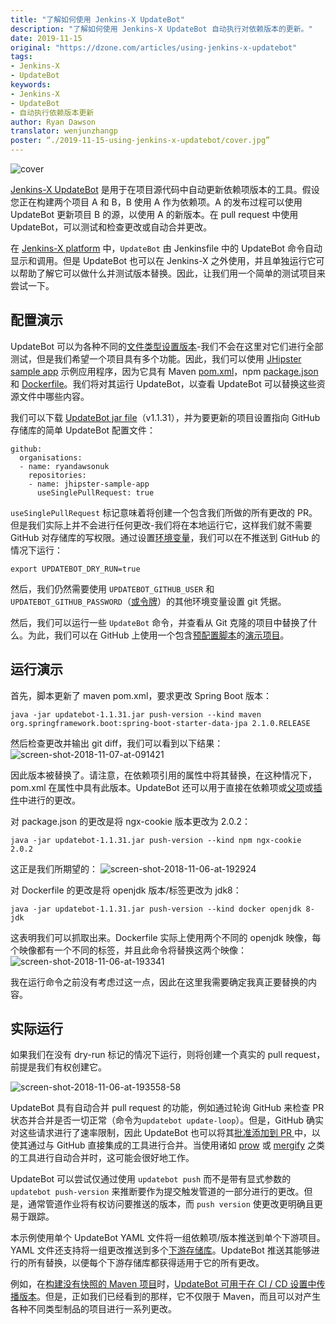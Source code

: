 ```yaml
---
title: "了解如何使用 Jenkins-X UpdateBot"
description: "了解如何使用 Jenkins-X UpdateBot 自动执行对依赖版本的更新。"
date: 2019-11-15
original: "https://dzone.com/articles/using-jenkins-x-updatebot"
tags:
- Jenkins-X
- UpdateBot
keywords:
- Jenkins-X
- UpdateBot
- 自动执行依赖版本更新
author: Ryan Dawson
translator: wenjunzhangp
poster: “./2019-11-15-using-jenkins-x-updatebot/cover.jpg”
---
```


![cover](cover.jpg)

[Jenkins-X UpdateBot](https://github.com/jenkins-x/updatebot) 是用于在项目源代码中自动更新依赖项版本的工具。假设您正在构建两个项目 A 和 B，B 使用 A 作为依赖项。A 的发布过程可以使用 UpdateBot 更新项目 B 的源，以使用 A 的新版本。在 pull request 中使用 UpdateBot，可以测试和检查更改或自动合并更改。

在 [Jenkins-X platform](https://jenkins-x.io/about/) 中，`UpdateBot` 由 Jenkinsfile 中的 UpdateBot 命令自动显示和调用。但是 UpdateBot 也可以在 Jenkins-X 之外使用，并且单独运行它可以帮助了解它可以做什么并测试版本替换。因此，让我们用一个简单的测试项目来尝试一下。

## 配置演示

UpdateBot 可以为各种不同的[文件类型设置版本](https://github.com/jenkins-x/updatebot/blob/a08fdec38654a96f8bc5785b59b086193e861911/updatebot-core/src/main/java/io/jenkins/updatebot/kind/Kind.java#L30)-我们不会在这里对它们进行全部测试，但是我们希望一个项目具有多个功能。因此，我们可以使用 [JHipster sample app](https://github.com/ryandawsonuk/jhipster-sample-app) 示例应用程序，因为它具有 Maven [pom.xml](https://github.com/ryandawsonuk/jhipster-sample-app/blob/master/pom.xml)，npm [package.json](https://github.com/ryandawsonuk/jhipster-sample-app/blob/master/package.json) 和 [Dockerfile](https://github.com/ryandawsonuk/jhipster-sample-app/blob/master/Dockerfile)。我们将对其运行 UpdateBot，以查看 UpdateBot 可以替换这些资源文件中哪些内容。

我们可以下载 [UpdateBot jar file](https://mvnrepository.com/artifact/io.jenkins.updatebot/updatebot/1.1.31)（v1.1.31），并为要更新的项目设置指向 GitHub 存储库的简单 UpdateBot 配置文件：
```
github:
  organisations:
  - name: ryandawsonuk
    repositories:
    - name: jhipster-sample-app
      useSinglePullRequest: true
```
`useSinglePullRequest` 标记意味着将创建一个包含我们所做的所有更改的 PR。但是我们实际上并不会进行任何更改-我们将在本地运行它，这样我们就不需要 GitHub 对存储库的写权限。通过设置[环境变量](https://github.com/jenkins-x/updatebot/blob/a08fdec38654a96f8bc5785b59b086193e861911/updatebot-core/src/main/java/io/jenkins/updatebot/EnvironmentVariables.java#L20)，我们可以在不推送到 GitHub 的情况下运行：
```
export UPDATEBOT_DRY_RUN=true
```
然后，我们仍然需要使用 `UPDATEBOT_GITHUB_USER` 和 `UPDATEBOT_GITHUB_PASSWORD`（[或令牌](https://github.com/jenkins-x/updatebot/blob/a08fdec38654a96f8bc5785b59b086193e861911/updatebot-core/src/main/java/io/jenkins/updatebot/EnvironmentVariables.java#L26)）的其他环境变量设置 git 凭据。

然后，我们可以运行一些 `UpdateBot` 命令，并查看从 Git 克隆的项目中替换了什么。为此，我们可以在 GitHub 上使用一个包含[预配置脚本](https://github.com/ryandawsonuk/usingupdatebot/blob/master/updatebot-dryrun.sh)的[演示项目](https://github.com/ryandawsonuk/usingupdatebot)。

## 运行演示

首先，脚本更新了 maven pom.xml，要求更改 Spring Boot 版本：
```
java -jar updatebot-1.1.31.jar push-version --kind maven org.springframework.boot:spring-boot-starter-data-jpa 2.1.0.RELEASE
```

然后检查更改并输出 git diff，我们可以看到以下结果：
![screen-shot-2018-11-07-at-091421](screen-shot-2018-11-07-at-091421.png)

因此版本被替换了。请注意，在依赖项引用的属性中将其替换，在这种情况下，pom.xml 在属性中具有此版本。UpdateBot 还可以用于直接在依赖项或[父项](https://github.com/jenkins-x/updatebot/blob/a08fdec38654a96f8bc5785b59b086193e861911/updatebot-core/src/main/java/io/jenkins/updatebot/kind/maven/PomHelper.java#L91)或[插件](https://github.com/jenkins-x/updatebot/blob/a08fdec38654a96f8bc5785b59b086193e861911/updatebot-core/src/main/java/io/jenkins/updatebot/kind/maven/PomHelper.java#L119)中进行的更改。

对 package.json 的更改是将 ngx-cookie 版本更改为 2.0.2：
```
java -jar updatebot-1.1.31.jar push-version --kind npm ngx-cookie 2.0.2
```

这正是我们所期望的：
![screen-shot-2018-11-06-at-192924](screen-shot-2018-11-06-at-192924.png)

对 Dockerfile 的更改是将 openjdk 版本/标签更改为 jdk8：
```
java -jar updatebot-1.1.31.jar push-version --kind docker openjdk 8-jdk
```

这表明我们可以抓取出来。Dockerfile 实际上使用两个不同的 openjdk 映像，每个映像都有一个不同的标签，并且此命令将替换这两个映像：
![screen-shot-2018-11-06-at-193341](screen-shot-2018-11-06-at-193341.png)

我在运行命令之前没有考虑过这一点，因此在这里我需要确定我真正要替换的内容。

## 实际运行

如果我们在没有 dry-run 标记的情况下运行，则将创建一个真实的 pull request，前提是我们有权创建它。

![screen-shot-2018-11-06-at-193558-58](screen-shot-2018-11-06-at-193558-58.gif)

UpdateBot 具有自动合并 pull request 的功能，例如通过轮询 GitHub 来检查 PR 状态并合并是否一切正常（命令为`updatebot update-loop`）。但是，GitHub 确实对这些请求进行了速率限制，因此 UpdateBot 也可以将其[批准添加到 PR ](https://github.com/jenkins-x/updatebot/blob/a08fdec38654a96f8bc5785b59b086193e861911/updatebot-core/src/main/java/io/jenkins/updatebot/Configuration.java#L96)中，以使其通过与 GitHub 直接集成的工具进行合并。当使用诸如 [prow](https://github.com/kubernetes/test-infra/tree/master/prow) 或 [mergify](https://mergify.io/) 之类的工具进行自动合并时，这可能会很好地工作。

UpdateBot 可以尝试仅通过使用 `updatebot push` 而不是带有显式参数的 `updatebot push-version` 来推断要作为提交触发管道的一部分进行的更改。但是，通常管道作业将有权访问要推送的版本，而 `push version` 使更改更明确且更易于跟踪。

本示例使用单个 UpdateBot YAML 文件将一组依赖项/版本推送到单个下游项目。YAML 文件还支持将一组更改推送到多个[下游存储库](https://github.com/jenkins-x/jenkins-x-platform/commit/196ef005ff026cbd9be8fd505945bbbc5b71da67)。UpdateBot 推送其能够进行的所有替换，以便每个下游存储库都获得适用于它的所有更改。

例如，在[构建没有快照的 Maven 项目](https://redstack.wordpress.com/2014/07/14/continuous-integration-without-snapshots/)时，[UpdateBot 可用于在 CI / CD 设置中传播版本](https://community.alfresco.com/community/bpm/blog/2018/11/05/activiti-cloud-cicd-approach-for-java-libraries-and-beyond)。但是，正如我们已经看到的那样，它不仅限于 Maven，而且可以对产生各种不同类型制品的项目进行一系列更改。